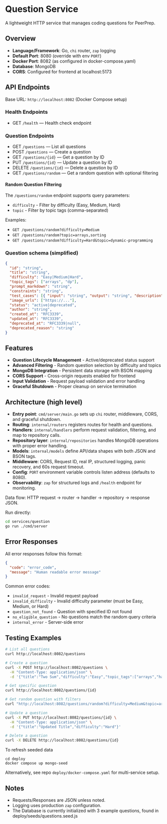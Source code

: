# Question Service

A lightweight HTTP service that manages coding questions for PeerPrep.

## Overview
- **Language/Framework**: Go, `chi` router, `zap` logging
- **Default Port**: 8080 (override with env `PORT`)
- **Docker Port**: 8082 (as configured in docker-compose.yaml)
- **Database**: MongoDB
- **CORS**: Configured for frontend at localhost:5173

## API Endpoints
Base URL: `http://localhost:8082` (Docker Compose setup)

### Health Endpoints
- GET `/health` — Health check endpoint

### Question Endpoints
- GET `/questions` — List all questions
- POST `/questions` — Create a question
- GET `/questions/{id}` — Get a question by ID
- PUT `/questions/{id}` — Update a question by ID
- DELETE `/questions/{id}` — Delete a question by ID
- GET `/questions/random` — Get a random question with optional filtering

#### Random Question Filtering
The `/questions/random` endpoint supports query parameters:
- `difficulty` - Filter by difficulty (Easy, Medium, Hard)
- `topic` - Filter by topic tags (comma-separated)

Examples:
- `GET /questions/random?difficulty=Medium`
- `GET /questions/random?topic=arrays,sorting`
- `GET /questions/random?difficulty=Hard&topic=dynamic-programming`

### Question schema (simplified)
```json
{
  "id": "string",
  "title": "string",
  "difficulty": "Easy|Medium|Hard",
  "topic_tags": ["arrays", "dp"],
  "prompt_markdown": "string",
  "constraints": "string",
  "test_cases": [{ "input": "string", "output": "string", "description": "string" }],
  "image_urls": ["https://..."],
  "status": "active|deprecated",
  "author": "string",
  "created_at": "RFC3339",
  "updated_at": "RFC3339",
  "deprecated_at": "RFC3339|null",
  "deprecated_reason": "string"
}
```

## Features
- **Question Lifecycle Management** - Active/deprecated status support
- **Advanced Filtering** - Random question selection by difficulty and topics
- **MongoDB Integration** - Persistent data storage with BSON mapping
- **CORS Support** - Cross-origin requests enabled for frontend
- **Input Validation** - Request payload validation and error handling
- **Graceful Shutdown** - Proper cleanup on service termination

## Architecture (high level)
- **Entry point**: `cmd/server/main.go` sets up `chi` router, middleware, CORS, and graceful shutdown.
- **Routing**: `internal/routers` registers routes for health and questions.
- **Handlers**: `internal/handlers` perform request validation, filtering, and map to repository calls.
- **Repository layer**: `internal/repositories` handles MongoDB operations with proper error handling.
- **Models**: `internal/models` define API/data shapes with both JSON and BSON tags.
- **Middleware**: CORS, Request ID, real IP, structured logging, panic recovery, and 60s request timeout.
- **Config**: `PORT` environment variable controls listen address (defaults to 8080).
- **Observability**: `zap` for structured logs and `/health` endpoint for monitoring.

Data flow: HTTP request → router → handler → repository → response JSON.

Run directly:
```bash
cd services/question
go run ./cmd/server
```

## Error Responses
All error responses follow this format:
```json
{
  "code": "error_code", 
  "message": "Human readable error message"
}
```

Common error codes:
- `invalid_request` - Invalid request payload
- `invalid_difficulty` - Invalid difficulty parameter (must be Easy, Medium, or Hard)  
- `question_not_found` - Question with specified ID not found
- `no_eligible_question` - No questions match the random query criteria
- `internal_error` - Server-side error

## Testing Examples
```bash
# List all questions
curl http://localhost:8082/questions

# Create a question  
curl -X POST http://localhost:8082/questions \
  -H "Content-Type: application/json" \
  -d '{"title":"Two Sum","difficulty":"Easy","topic_tags":["arrays","hash-table"],"prompt_markdown":"Given an array..."}'

# Get specific question
curl http://localhost:8082/questions/{id}

# Get random question with filters
curl "http://localhost:8082/questions/random?difficulty=Medium&topic=arrays"

# Update a question
curl -X PUT http://localhost:8082/questions/{id} \
  -H "Content-Type: application/json" \
  -d '{"title":"Updated Title","difficulty":"Hard"}'

# Delete a question
curl -X DELETE http://localhost:8082/questions/{id}
```

To refresh seeded data 
```
cd deploy
docker compose up mongo-seed
```

Alternatively, see repo `deploy/docker-compose.yaml` for multi-service setup.

## Notes
- Requests/Responses are JSON unless noted.
- Logging uses production `zap` configuration.
- The Database is currently initialized with 3 example questions, found in deploy/seeds/questions.seed.js